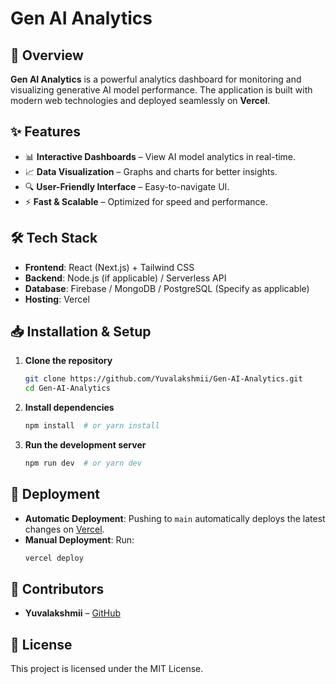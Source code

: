 # Gen AI Analytics

## 🚀 Overview
**Gen AI Analytics** is a powerful analytics dashboard for monitoring and visualizing generative AI model performance. The application is built with modern web technologies and deployed seamlessly on **Vercel**.

## ✨ Features
- 📊 **Interactive Dashboards** – View AI model analytics in real-time.
- 📈 **Data Visualization** – Graphs and charts for better insights.
- 🔍 **User-Friendly Interface** – Easy-to-navigate UI.
- ⚡ **Fast & Scalable** – Optimized for speed and performance.

## 🛠️ Tech Stack
- **Frontend**: React (Next.js) + Tailwind CSS
- **Backend**: Node.js (if applicable) / Serverless API
- **Database**: Firebase / MongoDB / PostgreSQL (Specify as applicable)
- **Hosting**: Vercel

## 📥 Installation & Setup
1. **Clone the repository**
   ```sh
   git clone https://github.com/Yuvalakshmii/Gen-AI-Analytics.git
   cd Gen-AI-Analytics
   ```
2. **Install dependencies**
   ```sh
   npm install  # or yarn install
   ```
3. **Run the development server**
   ```sh
   npm run dev  # or yarn dev
   ```

## 🚀 Deployment
- **Automatic Deployment**: Pushing to `main` automatically deploys the latest changes on [Vercel](https://vercel.com/).
- **Manual Deployment**: Run:
  ```sh
  vercel deploy
  ```

## 👥 Contributors
- **Yuvalakshmii** – [GitHub](https://github.com/Yuvalakshmii)

## 📜 License
This project is licensed under the MIT License.
